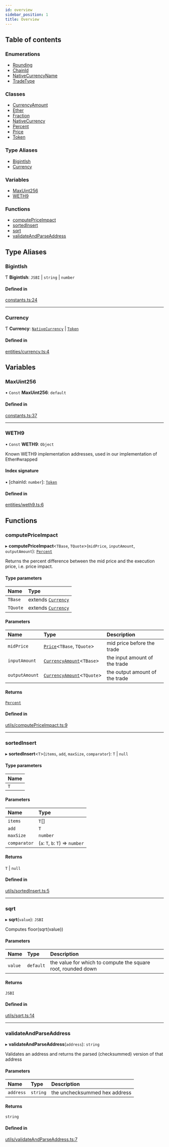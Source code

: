 ```yaml
---
id: overview
sidebar_position: 1
title: Overview
---
```


## Table of contents

### Enumerations

- [Rounding](enums/Rounding.md)
- [ChainId](enums/ChainId.md)
- [NativeCurrencyName](enums/NativeCurrencyName.md)
- [TradeType](enums/TradeType.md)

### Classes

- [CurrencyAmount](classes/CurrencyAmount.md)
- [Ether](classes/Ether.md)
- [Fraction](classes/Fraction.md)
- [NativeCurrency](classes/NativeCurrency.md)
- [Percent](classes/Percent.md)
- [Price](classes/Price.md)
- [Token](classes/Token.md)

### Type Aliases

- [BigintIsh](#bigintish)
- [Currency](#currency)

### Variables

- [MaxUint256](#maxuint256)
- [WETH9](#weth9)

### Functions

- [computePriceImpact](#computepriceimpact)
- [sortedInsert](#sortedinsert)
- [sqrt](#sqrt)
- [validateAndParseAddress](#validateandparseaddress)

## Type Aliases

### BigintIsh

Ƭ **BigintIsh**: `JSBI` \| `string` \| `number`

#### Defined in

[constants.ts:24](https://github.com/Uniswap/sdk-core/blob/9997e88/src/constants.ts#L24)

___

### Currency

Ƭ **Currency**: [`NativeCurrency`](classes/NativeCurrency.md) \| [`Token`](classes/Token.md)

#### Defined in

[entities/currency.ts:4](https://github.com/Uniswap/sdk-core/blob/9997e88/src/entities/currency.ts#L4)

## Variables

### MaxUint256

• `Const` **MaxUint256**: `default`

#### Defined in

[constants.ts:37](https://github.com/Uniswap/sdk-core/blob/9997e88/src/constants.ts#L37)

___

### WETH9

• `Const` **WETH9**: `Object`

Known WETH9 implementation addresses, used in our implementation of Ether#wrapped

#### Index signature

▪ [chainId: `number`]: [`Token`](classes/Token.md)

#### Defined in

[entities/weth9.ts:6](https://github.com/Uniswap/sdk-core/blob/9997e88/src/entities/weth9.ts#L6)

## Functions

### computePriceImpact

▸ **computePriceImpact**<`TBase`, `TQuote`\>(`midPrice`, `inputAmount`, `outputAmount`): [`Percent`](classes/Percent.md)

Returns the percent difference between the mid price and the execution price, i.e. price impact.

#### Type parameters

| Name | Type |
| :------ | :------ |
| `TBase` | extends [`Currency`](modules.md#currency) |
| `TQuote` | extends [`Currency`](modules.md#currency) |

#### Parameters

| Name | Type | Description |
| :------ | :------ | :------ |
| `midPrice` | [`Price`](classes/Price.md)<`TBase`, `TQuote`\> | mid price before the trade |
| `inputAmount` | [`CurrencyAmount`](classes/CurrencyAmount.md)<`TBase`\> | the input amount of the trade |
| `outputAmount` | [`CurrencyAmount`](classes/CurrencyAmount.md)<`TQuote`\> | the output amount of the trade |

#### Returns

[`Percent`](classes/Percent.md)

#### Defined in

[utils/computePriceImpact.ts:9](https://github.com/Uniswap/sdk-core/blob/9997e88/src/utils/computePriceImpact.ts#L9)

___

### sortedInsert

▸ **sortedInsert**<`T`\>(`items`, `add`, `maxSize`, `comparator`): `T` \| ``null``

#### Type parameters

| Name |
| :------ |
| `T` |

#### Parameters

| Name | Type |
| :------ | :------ |
| `items` | `T`[] |
| `add` | `T` |
| `maxSize` | `number` |
| `comparator` | (`a`: `T`, `b`: `T`) => `number` |

#### Returns

`T` \| ``null``

#### Defined in

[utils/sortedInsert.ts:5](https://github.com/Uniswap/sdk-core/blob/9997e88/src/utils/sortedInsert.ts#L5)

___

### sqrt

▸ **sqrt**(`value`): `JSBI`

Computes floor(sqrt(value))

#### Parameters

| Name | Type | Description |
| :------ | :------ | :------ |
| `value` | `default` | the value for which to compute the square root, rounded down |

#### Returns

`JSBI`

#### Defined in

[utils/sqrt.ts:14](https://github.com/Uniswap/sdk-core/blob/9997e88/src/utils/sqrt.ts#L14)

___

### validateAndParseAddress

▸ **validateAndParseAddress**(`address`): `string`

Validates an address and returns the parsed (checksummed) version of that address

#### Parameters

| Name | Type | Description |
| :------ | :------ | :------ |
| `address` | `string` | the unchecksummed hex address |

#### Returns

`string`

#### Defined in

[utils/validateAndParseAddress.ts:7](https://github.com/Uniswap/sdk-core/blob/9997e88/src/utils/validateAndParseAddress.ts#L7)
